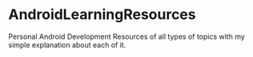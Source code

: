 # AndroidLearningResources
Personal Android Development Resources of all types of topics with my simple explanation about each of it.

